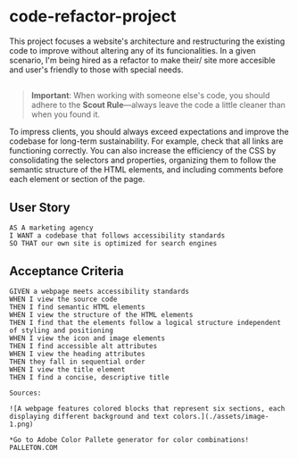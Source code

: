 # code-refactor-project

This project focuses a website's architecture and restructuring the existing code to improve without altering any of its funcionalities. In a given scenario, I'm being hired as a refactor to make their/ site more accesible and user's friendly to those with special needs. 

## 

> **Important**: When working with someone else's code, you should adhere to the **Scout Rule**&mdash;always leave the code a little cleaner than when you found it.



To impress clients, you should always exceed expectations and improve the codebase for long-term sustainability. For example, check that all links are functioning correctly. You can also increase the efficiency of the CSS by consolidating the selectors and properties, organizing them to follow the semantic structure of the HTML elements, and including comments before each element or section of the page.

## User Story

```
AS A marketing agency
I WANT a codebase that follows accessibility standards
SO THAT our own site is optimized for search engines
```

## Acceptance Criteria

```
GIVEN a webpage meets accessibility standards
WHEN I view the source code
THEN I find semantic HTML elements
WHEN I view the structure of the HTML elements
THEN I find that the elements follow a logical structure independent of styling and positioning
WHEN I view the icon and image elements
THEN I find accessible alt attributes
WHEN I view the heading attributes
THEN they fall in sequential order
WHEN I view the title element
THEN I find a concise, descriptive title

Sources:

![A webpage features colored blocks that represent six sections, each displaying different background and text colors.](./assets/image-1.png)

*Go to Adobe Color Pallete generator for color combinations!
PALLETON.COM 